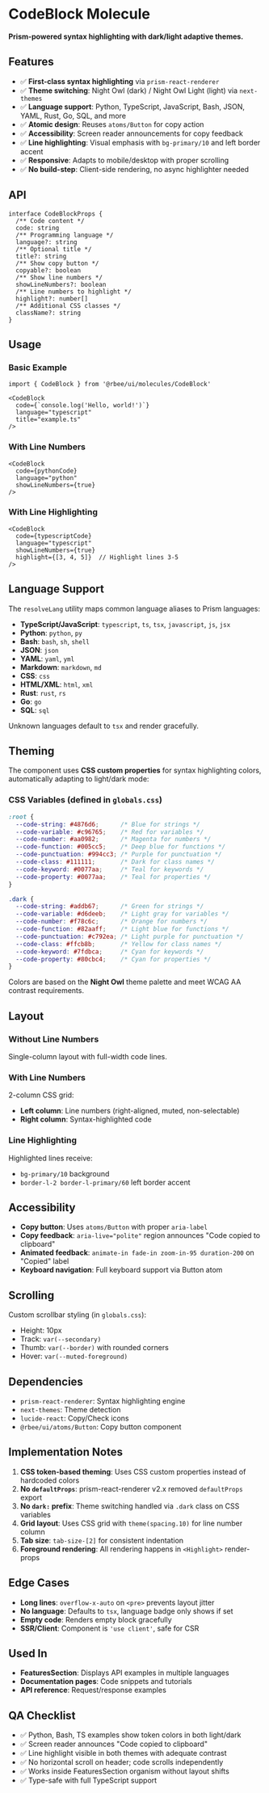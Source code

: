 # CodeBlock Molecule

**Prism-powered syntax highlighting with dark/light adaptive themes.**

## Features

- ✅ **First-class syntax highlighting** via `prism-react-renderer`
- ✅ **Theme switching**: Night Owl (dark) / Night Owl Light (light) via `next-themes`
- ✅ **Language support**: Python, TypeScript, JavaScript, Bash, JSON, YAML, Rust, Go, SQL, and more
- ✅ **Atomic design**: Reuses `atoms/Button` for copy action
- ✅ **Accessibility**: Screen reader announcements for copy feedback
- ✅ **Line highlighting**: Visual emphasis with `bg-primary/10` and left border accent
- ✅ **Responsive**: Adapts to mobile/desktop with proper scrolling
- ✅ **No build-step**: Client-side rendering, no async highlighter needed

## API

```tsx
interface CodeBlockProps {
  /** Code content */
  code: string
  /** Programming language */
  language?: string
  /** Optional title */
  title?: string
  /** Show copy button */
  copyable?: boolean
  /** Show line numbers */
  showLineNumbers?: boolean
  /** Line numbers to highlight */
  highlight?: number[]
  /** Additional CSS classes */
  className?: string
}
```

## Usage

### Basic Example

```tsx
import { CodeBlock } from '@rbee/ui/molecules/CodeBlock'

<CodeBlock
  code={`console.log('Hello, world!')`}
  language="typescript"
  title="example.ts"
/>
```

### With Line Numbers

```tsx
<CodeBlock
  code={pythonCode}
  language="python"
  showLineNumbers={true}
/>
```

### With Line Highlighting

```tsx
<CodeBlock
  code={typescriptCode}
  language="typescript"
  showLineNumbers={true}
  highlight={[3, 4, 5]}  // Highlight lines 3-5
/>
```

## Language Support

The `resolveLang` utility maps common language aliases to Prism languages:

- **TypeScript/JavaScript**: `typescript`, `ts`, `tsx`, `javascript`, `js`, `jsx`
- **Python**: `python`, `py`
- **Bash**: `bash`, `sh`, `shell`
- **JSON**: `json`
- **YAML**: `yaml`, `yml`
- **Markdown**: `markdown`, `md`
- **CSS**: `css`
- **HTML/XML**: `html`, `xml`
- **Rust**: `rust`, `rs`
- **Go**: `go`
- **SQL**: `sql`

Unknown languages default to `tsx` and render gracefully.

## Theming

The component uses **CSS custom properties** for syntax highlighting colors, automatically adapting to light/dark mode:

### CSS Variables (defined in `globals.css`)

```css
:root {
  --code-string: #4876d6;      /* Blue for strings */
  --code-variable: #c96765;    /* Red for variables */
  --code-number: #aa0982;      /* Magenta for numbers */
  --code-function: #005cc5;    /* Deep blue for functions */
  --code-punctuation: #994cc3; /* Purple for punctuation */
  --code-class: #111111;       /* Dark for class names */
  --code-keyword: #0077aa;     /* Teal for keywords */
  --code-property: #0077aa;    /* Teal for properties */
}

.dark {
  --code-string: #addb67;      /* Green for strings */
  --code-variable: #d6deeb;    /* Light gray for variables */
  --code-number: #f78c6c;      /* Orange for numbers */
  --code-function: #82aaff;    /* Light blue for functions */
  --code-punctuation: #c792ea; /* Light purple for punctuation */
  --code-class: #ffcb8b;       /* Yellow for class names */
  --code-keyword: #7fdbca;     /* Cyan for keywords */
  --code-property: #80cbc4;    /* Cyan for properties */
}
```

Colors are based on the **Night Owl** theme palette and meet WCAG AA contrast requirements.

## Layout

### Without Line Numbers
Single-column layout with full-width code lines.

### With Line Numbers
2-column CSS grid:
- **Left column**: Line numbers (right-aligned, muted, non-selectable)
- **Right column**: Syntax-highlighted code

### Line Highlighting
Highlighted lines receive:
- `bg-primary/10` background
- `border-l-2 border-l-primary/60` left border accent

## Accessibility

- **Copy button**: Uses `atoms/Button` with proper `aria-label`
- **Copy feedback**: `aria-live="polite"` region announces "Code copied to clipboard"
- **Animated feedback**: `animate-in fade-in zoom-in-95 duration-200` on "Copied" label
- **Keyboard navigation**: Full keyboard support via Button atom

## Scrolling

Custom scrollbar styling (in `globals.css`):
- Height: 10px
- Track: `var(--secondary)`
- Thumb: `var(--border)` with rounded corners
- Hover: `var(--muted-foreground)`

## Dependencies

- `prism-react-renderer`: Syntax highlighting engine
- `next-themes`: Theme detection
- `lucide-react`: Copy/Check icons
- `@rbee/ui/atoms/Button`: Copy button component

## Implementation Notes

1. **CSS token-based theming**: Uses CSS custom properties instead of hardcoded colors
2. **No `defaultProps`**: prism-react-renderer v2.x removed `defaultProps` export
3. **No `dark:` prefix**: Theme switching handled via `.dark` class on CSS variables
4. **Grid layout**: Uses CSS grid with `theme(spacing.10)` for line number column
5. **Tab size**: `tab-size-[2]` for consistent indentation
6. **Foreground rendering**: All rendering happens in `<Highlight>` render-props

## Edge Cases

- **Long lines**: `overflow-x-auto` on `<pre>` prevents layout jitter
- **No language**: Defaults to `tsx`, language badge only shows if set
- **Empty code**: Renders empty block gracefully
- **SSR/Client**: Component is `'use client'`, safe for CSR

## Used In

- **FeaturesSection**: Displays API examples in multiple languages
- **Documentation pages**: Code snippets and tutorials
- **API reference**: Request/response examples

## QA Checklist

- ✅ Python, Bash, TS examples show token colors in both light/dark
- ✅ Screen reader announces "Code copied to clipboard"
- ✅ Line highlight visible in both themes with adequate contrast
- ✅ No horizontal scroll on header; code scrolls independently
- ✅ Works inside FeaturesSection organism without layout shifts
- ✅ Type-safe with full TypeScript support
